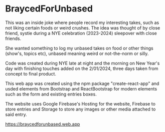 # BraycedForUnbased

This was an inside joke where people record my interesting takes, such as not liking certain foods or weird crushes. The idea was thought of by close friend, systie during a NYE celebration (2023-2024) sleepover with close friends.

She wanted something to log my unbased takes on food or other things (show's, topics etc), unbased meaning weird or not-the-norm or silly.

Code was created during NYE late at night and the morning on New Year's day with finishing touches added on the 2/01/2024, three days taken from concept to final product.

This web app was created using the npm package "create-react-app" and usded elements from Bootstrap and ReactBootstrap for modern elements such as the form and existing entries boxes.

The website uses Google Firebase's Hosting for the website, Firebase to store entries and Storage to store any images or other media attached to said entry.

https://braycedforunbased.web.app
